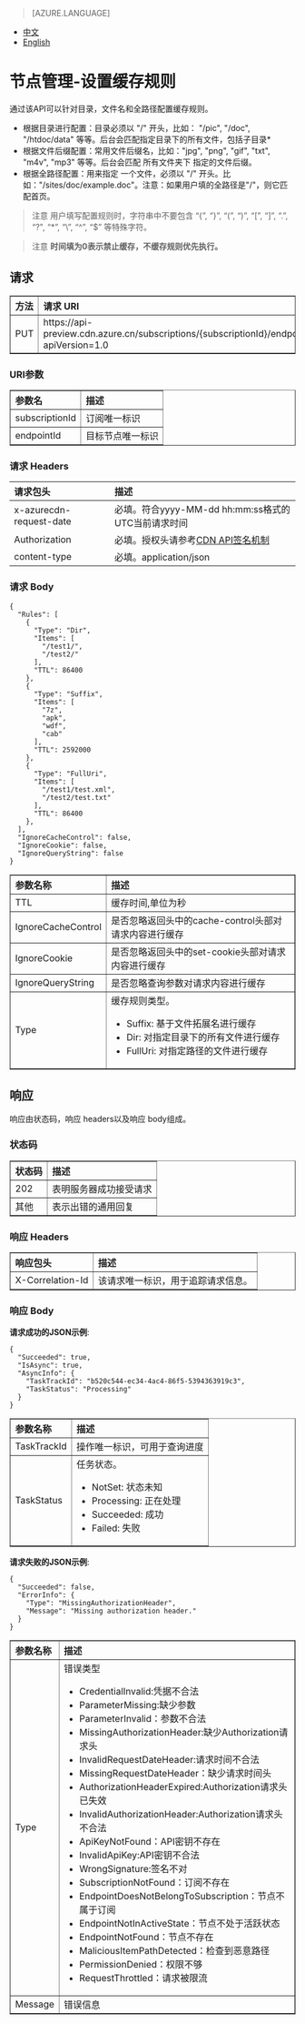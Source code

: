 <properties linkid="dev-net-common-tasks-cdn" urlDisplayName="CDN" pageTitle="Azure China CDN API doc-update cache policy" metaKeywords="Azure CDN, Azure CDN, Azure blobs, Azure caching, Azure add-on, Live Streaming, 流媒体加速, CDN加速,CDN服务,主流CDN, 流媒体直播加速, 媒体服务, Azure Media Service, 缓存规则, HLS, CDN技术文档, CDN帮助文档, 视频直播加速, 直播加速" description="Learn How to create Live Streaming acceleration type CDN on Azure Management Portal and default caching rules for Live Streaming CDN" metaCanonical="" services="" documentationCenter=".NET" title="" authors="" solutions="" manager="" editor="" />
<tags ms.service="cdn"
    ms.date="5/4/2017"
    wacn.date="5/4/2017"
    wacn.lang="cn"
    />

> [AZURE.LANGUAGE]
- [中文](/documentation/articles/cdn-api-update-cache-policy/)
- [English](/documentation/articles/cdn-enus-api-update-cache-policy/) 

# 节点管理-设置缓存规则

通过该API可以针对目录，文件名和全路径配置缓存规则。

* 根据目录进行配置：目录必须以 "/" 开头，比如： "/pic", "/doc", "/htdoc/data" 等等。后台会匹配指定目录下的所有文件，包括子目录*
* 根据文件后缀配置：常用文件后缀名，比如："jpg", "png", "gif", "txt", "m4v", "mp3" 等等。后台会匹配 所有文件夹下 指定的文件后缀。
* 根据全路径配置：用来指定 一个文件，必须以 "/" 开头。比如："/sites/doc/example.doc"。注意：如果用户填的全路径是"/"，则它匹配首页。

>注意 用户填写配置规则时，字符串中不要包含 “{”, “}”, “(”, “)”, “[”, “]”, “.”, “?", “*”, “\”, “^”, “$” 等特殊字符。

>注意 **时间填为0表示禁止缓存，不缓存规则优先执行。**

## 请求
<table width="100%" border="1" cellspacing="0" cellpadding="0">
  <th align="left"><strong>方法</strong>
    </td>
  <th align="left"><strong>请求 URI</strong>
    </td>  
  <tr>
    <td>PUT</td>
    <td>https://api-preview.cdn.azure.cn/subscriptions/{subscriptionId}/endpoints/{endpointId}/cacherules?apiVersion=1.0</td>
  </tr>
</table>

### URI参数
<table width="100%" border="1" cellspacing="0" cellpadding="0">
  <th align="left"><strong>参数名</strong>
    </td>
  <th align="left"><strong>描述</strong>
    </td>  
  <tr>
    <td>subscriptionId</td>
    <td>订阅唯一标识</td>
  </tr
  <tr>
    <td>endpointId</td>
    <td>目标节点唯一标识</td>
  </tr>
</table>

### 请求 Headers

| 请求包头 | 描述 |
|:-----------|:-----------|
| x-azurecdn-request-date | 必填。符合yyyy-MM-dd hh:mm:ss格式的UTC当前请求时间 |
| Authorization | 必填。授权头请参考[CDN API签名机制](https://www.azure.cn/documentation/articles/cdn-api-signature/) |
| content-type | 必填。application/json |


### 请求 Body
```
{
  "Rules": [
    {
      "Type": "Dir",
      "Items": [
        "/test1/",
        "/test2/"
      ],
      "TTL": 86400
    },
    {
      "Type": "Suffix",
      "Items": [
        "7z",
        "apk",
        "wdf",
        "cab"
      ],
      "TTL": 2592000
    },
    {
      "Type": "FullUri",
      "Items": [
        "/test1/test.xml",
        "/test2/test.txt"
      ],
      "TTL": 86400
    },
  ],
  "IgnoreCacheControl": false,
  "IgnoreCookie": false,
  "IgnoreQueryString": false
}
```
<table width="100%" border="1" cellspacing="0" cellpadding="0">
  <th align="left"><strong>参数名称</strong>
    </td>
  <th align="left"><strong>描述</strong>
    </td>
  <tr>
    <td>TTL</td>
    <td>缓存时间,单位为秒</td>
  </tr>
  <tr>
    <td>IgnoreCacheControl</td>
    <td>是否忽略返回头中的cache-control头部对请求内容进行缓存
    </td>
  </tr>
  <tr>
    <td>IgnoreCookie</td>
    <td>是否忽略返回头中的set-cookie头部对请求内容进行缓存
    </td>
  </tr>
  <tr>
    <td>IgnoreQueryString</td>
    <td>是否忽略查询参数对请求内容进行缓存
    </td>
  </tr>
  <tr>
    <td>Type</td>
    <td>缓存规则类型。
        <ul>
         <li>Suffix: 基于文件拓展名进行缓存</li>
         <li>Dir: 对指定目录下的所有文件进行缓存</li>
         <li>FullUri: 对指定路径的文件进行缓存</li>
        </ul>
    </td>
  </tr>
</table>

## 响应

响应由状态码，响应 headers以及响应 body组成。
### 状态码
<table width="100%" border="1" cellspacing="0" cellpadding="0">
  <th align="left"><strong>状态码</strong>
    </td>
  <th align="left"><strong>描述</strong>
    </td>
  <tr>
    <td>202</td>
    <td>表明服务器成功接受请求</td>
  </tr>
  <tr>
    <td>其他</td>
    <td>表示出错的通用回复</td>
  </tr>
</table>

### 响应 Headers

<table width="100%" border="1" cellspacing="0" cellpadding="0">
  <th align="left"><strong>响应包头</strong>
    </th>
  <th align="left"><strong>描述</strong>
    </th>

  <tr>
    <td>X-Correlation-Id</td>
    <td>该请求唯一标识，用于追踪请求信息。</td>
  </tr>
</table>

### 响应 Body
**请求成功的JSON示例**:

```
{
  "Succeeded": true,
  "IsAsync": true,
  "AsyncInfo": {
    "TaskTrackId": "b520c544-ec34-4ac4-86f5-5394363919c3",
    "TaskStatus": "Processing"
  }
}
```
<table width="100%" border="1" cellspacing="0" cellpadding="0">
  <th align="left"><strong>参数名称</strong>
    </td>
  <th align="left"><strong>描述</strong>
    </td>

  <tr>
    <td>TaskTrackId</td>
    <td>操作唯一标识，可用于查询进度</td>
  </tr>
  <tr>
    <td>TaskStatus</td>
    <td>任务状态。
        <ul>
         <li>NotSet: 状态未知</li>
         <li>Processing: 正在处理</li>
         <li>Succeeded: 成功</li>
         <li>Failed: 失败</li>
        </ul>
    </td>
  </tr>
</table>

**请求失败的JSON示例**:
```
{
  "Succeeded": false,
  "ErrorInfo": {
    "Type": "MissingAuthorizationHeader",
    "Message": "Missing authorization header."
  }
}
```
<table width="100%" border="1" cellspacing="0" cellpadding="0">
  <th align="left"><strong>参数名称</strong>
    </td>
  <th align="left"><strong>描述</strong>
    </td>

  <tr>
    <td>Type</td>
    <td>错误类型
         <ul>
            <li>CredentialInvalid:凭据不合法</li>
            <li>ParameterMissing:缺少参数</li>
            <li>ParameterInvalid：参数不合法</li>
            <li>MissingAuthorizationHeader:缺少Authorization请求头</li>
            <li>InvalidRequestDateHeader:请求时间不合法</li>
            <li>MissingRequestDateHeader：缺少请求时间头</li>
            <li>AuthorizationHeaderExpired:Authorization请求头已失效</li>
            <li>InvalidAuthorizationHeader:Authorization请求头不合法</li>
            <li>ApiKeyNotFound：API密钥不存在</li>
            <li>InvalidApiKey:API密钥不合法</li>
            <li>WrongSignature:签名不对</li>
            <li>SubscriptionNotFound：订阅不存在</li>
            <li>EndpointDoesNotBelongToSubscription：节点不属于订阅</li>
            <li>EndpointNotInActiveState：节点不处于活跃状态</li>
            <li>EndpointNotFound：节点不存在</li>
            <li>MaliciousItemPathDetected：检查到恶意路径</li>
            <li>PermissionDenied：权限不够</li>
            <li>RequestThrottled：请求被限流</li>
         </ul>    
    </td>
  </tr>
  <tr>
    <td>Message</td>
    <td>错误信息</td>
  </tr>
</table>
